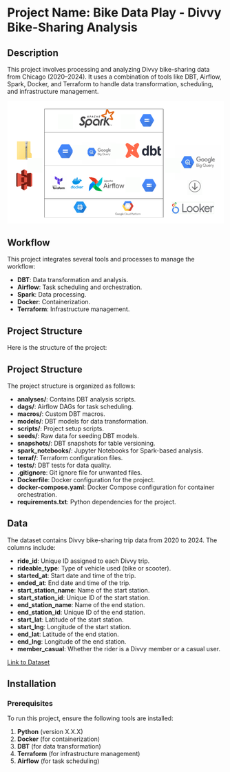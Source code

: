 # Project Name: Bike Data Play - Divvy Bike-Sharing Analysis

## Description

This project involves processing and analyzing Divvy bike-sharing data from Chicago (2020–2024). It uses a combination of tools like DBT, Airflow, Spark, Docker, and Terraform to handle data transformation, scheduling, and infrastructure management.

![Workflow](https://github.com/kabeera1007/Bike_data_play/blob/master/workflow-001.png)

## Workflow

This project integrates several tools and processes to manage the workflow:

- **DBT**: Data transformation and analysis.
- **Airflow**: Task scheduling and orchestration.
- **Spark**: Data processing.
- **Docker**: Containerization.
- **Terraform**: Infrastructure management.

## Project Structure

Here is the structure of the project:

## Project Structure

The project structure is organized as follows:

- **analyses/**: Contains DBT analysis scripts.
- **dags/**: Airflow DAGs for task scheduling.
- **macros/**: Custom DBT macros.
- **models/**: DBT models for data transformation.
- **scripts/**: Project setup scripts.
- **seeds/**: Raw data for seeding DBT models.
- **snapshots/**: DBT snapshots for table versioning.
- **spark_notebooks/**: Jupyter Notebooks for Spark-based analysis.
- **terraf/**: Terraform configuration files.
- **tests/**: DBT tests for data quality.
- **.gitignore**: Git ignore file for unwanted files.
- **Dockerfile**: Docker configuration for the project.
- **docker-compose.yaml**: Docker Compose configuration for container orchestration.
- **requirements.txt**: Python dependencies for the project.

## Data

The dataset contains Divvy bike-sharing trip data from 2020 to 2024. The columns include:

- **ride_id**: Unique ID assigned to each Divvy trip.
- **rideable_type**: Type of vehicle used (bike or scooter).
- **started_at**: Start date and time of the trip.
- **ended_at**: End date and time of the trip.
- **start_station_name**: Name of the start station.
- **start_station_id**: Unique ID of the start station.
- **end_station_name**: Name of the end station.
- **end_station_id**: Unique ID of the end station.
- **start_lat**: Latitude of the start station.
- **start_lng**: Longitude of the start station.
- **end_lat**: Latitude of the end station.
- **end_lng**: Longitude of the end station.
- **member_casual**: Whether the rider is a Divvy member or a casual user.

[Link to Dataset](URL-to-dataset)

## Installation

### Prerequisites

To run this project, ensure the following tools are installed:

1. **Python** (version X.X.X)
2. **Docker** (for containerization)
3. **DBT** (for data transformation)
4. **Terraform** (for infrastructure management)
5. **Airflow** (for task scheduling)

